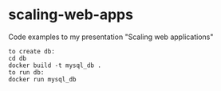 # scaling-web-apps
Code examples to my presentation "Scaling web applications"

```
to create db:
cd db
docker build -t mysql_db .
to run db:
docker run mysql_db
```
